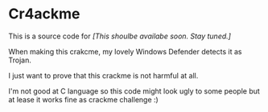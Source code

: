 # Cr4ackme

This is a source code for *[This shoulbe availabe soon. Stay tuned.]*

When making this crakcme, my lovely Windows Defender detects it as Trojan.

I just want to prove that this crackme is not harmful at all.

I'm not good at C language so this code might look ugly to some people but at lease it works fine as crackme challenge :)
